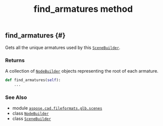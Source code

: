 ﻿---
title: find_armatures method
second_title: Aspose.CAD for Python via .NET API References
description: 
type: docs
weight: 70
url: /python-net/aspose.cad.fileformats.glb.scenes/scenebuilder/find_armatures/
is_root: false
---

## find_armatures {#}

Gets all the unique armatures used by this [`SceneBuilder`](/cad/python-net/aspose.cad.fileformats.glb.scenes/scenebuilder).


### Returns 


A collection of [`NodeBuilder`](/cad/python-net/aspose.cad.fileformats.glb.scenes/nodebuilder) objects representing the root of each armature.


```python
def find_armatures(self):
    ...
```





### See Also
* module [`aspose.cad.fileformats.glb.scenes`](../../)
* class [`NodeBuilder`](/cad/python-net/aspose.cad.fileformats.glb.scenes/nodebuilder)
* class [`SceneBuilder`](/cad/python-net/aspose.cad.fileformats.glb.scenes/scenebuilder)
